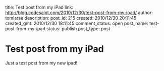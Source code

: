 title: Test post from my iPad
link: http://blog.codesalot.com/2010/12/30/test-post-from-my-ipad/
author: tomlarse
description: 
post_id: 215
created: 2010/12/30 20:11:45
created_gmt: 2010/12/30 18:11:45
comment_status: open
post_name: test-post-from-my-ipad
status: publish
post_type: post

# Test post from my iPad

Just a test post from my new ipad!